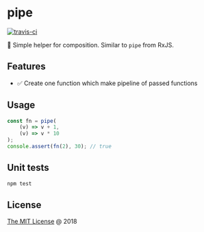 # pipe

[![travis-ci](https://api.travis-ci.com/piecioshka/pipe.svg?branch=master)](https://app.travis-ci.com/github/piecioshka/pipe)

:hammer: Simple helper for composition. Similar to `pipe` from RxJS.

## Features

* :white_check_mark: Create one function which make pipeline of passed functions

## Usage

```javascript
const fn = pipe(
    (v) => v + 1,
    (v) => v * 10
);
console.assert(fn(2), 30); // true
```

## Unit tests

```bash
npm test
```

## License

[The MIT License](http://piecioshka.mit-license.org) @ 2018
